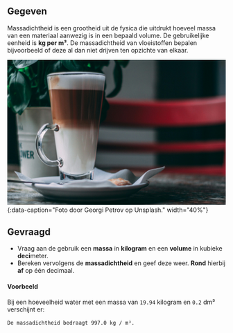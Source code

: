 ## Gegeven

Massadichtheid is een grootheid uit de fysica die uitdrukt hoeveel massa van een materiaal aanwezig is in een bepaald volume. De gebruikelijke eenheid is **kg per m³**. De massadichtheid van vloeistoffen bepalen bijvoorbeeld of deze al dan niet drijven ten opzichte van elkaar.

![Foto door Georgi Petrov op Unsplash.](media/georgi-petrov.jpg "Foto door Georgi Petrov op Unsplash."){:data-caption="Foto door Georgi Petrov op Unsplash." width="40%"}


## Gevraagd

- Vraag aan de gebruik een **massa** in **kilogram** en een **volume** in kubieke **deci**meter.
- Bereken vervolgens de **massadichtheid** en geef deze weer. **Rond** hierbij **af** op één decimaal.

#### Voorbeeld

Bij een hoeveelheid water met een massa van `19.94` kilogram en `0.2` dm³ verschijnt er:
```
De massadichtheid bedraagt 997.0 kg / m³.
```
